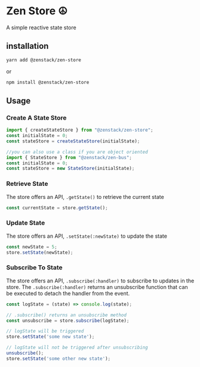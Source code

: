 # Zen Store ☮️

A simple reactive state store

## installation
```bash
yarn add @zenstack/zen-store
```
or
```bash
npm install @zenstack/zen-store
```

## Usage

### Create A State Store
```javascript
import { createStateStore } from "@zenstack/zen-store";
const initialState = 0;
const stateStore = createStateStore(initialState);

//you can also use a class if you are object oriented
import { StateStore } from "@zenstack/zen-bus";
const initialState = 0;
const stateStore = new StateStore(initialState);
```

### Retrieve State
The store offers an API, `.getState()` to retrieve the current state
```javascript
const currentState = store.getState();
```

### Update State
The store offers an API, `.setState(:newState)` to update the state
```javascript
const newState = 5;
store.setState(newState);
```

### Subscribe To State
The store offers an API, `.subscribe(:handler)` to subscribe to updates in the store.
The `.subscribe(:handler)` returns an unsubscribe function that can be executed to detach
the handler from the event.
```javascript
const logState = (state) => console.log(state);

// .subscribe() returns an unsubscribe method
const unsubscribe = store.subscribe(logState);

// logState will be triggered
store.setState('some new state');

// logState will not be triggered after unsubscribing
unsubscribe();
store.setState('some other new state');
```


